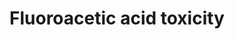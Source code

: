 ---
annotations:
- id: PW:0000013
  parent: disease pathway
  type: Pathway Ontology
  value: disease pathway
- id: PW:0001119
  parent: classic metabolic pathway
  type: Pathway Ontology
  value: altered citric acid cycle pathway
- id: PW:0000262
  parent: classic metabolic pathway
  type: Pathway Ontology
  value: altered metabolic pathway
authors:
- Marvin M2
- Egonw
- DeSl
description: Pathway on fluoroacetic acid toxicity describing how it ultimately leads
  to disturbance of the Krebs cycle.
last-edited: 2020-09-18
ndex: fd496f27-8b73-11eb-9e72-0ac135e8bacf
organisms:
- Homo sapiens
redirect_from:
- /index.php/Pathway:WP4966
- /instance/WP4966
- /instance/WP4966_rr123489
revision: r123489
schema-jsonld:
- '@context': https://schema.org/
  '@id': https://wikipathways.github.io/pathways/WP4966.html
  '@type': Dataset
  creator:
    '@type': Organization
    name: WikiPathways
  description: Pathway on fluoroacetic acid toxicity describing how it ultimately
    leads to disturbance of the Krebs cycle.
  keywords:
  - 4-Hydroxy-trans-aconitate
  - ALDH2
  - ALDH3A2
  - ALDH9A1
  - Acetate
  - Acetyl-CoA synthetase
  - Aconitase
  - Citrate synthase
  - Citric acid
  - Fluoroacetaldehyde
  - Fluoroacetic acid
  - Fluoroacetyl-CoA
  - Fluorocitric acid
  - Isocitric acid
  license: CC0
  name: Fluoroacetic acid toxicity
seo: CreativeWork
title: Fluoroacetic acid toxicity
wpid: WP4966
---